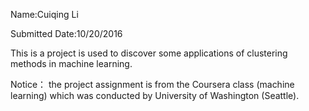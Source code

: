 Name:Cuiqing Li

Submitted Date:10/20/2016

This is a project is used to discover some applications of clustering methods in machine learning.


Notice： the project assignment is from the Coursera class (machine learning) which was conducted by University of Washington (Seattle).